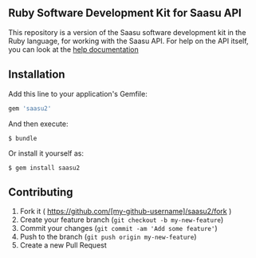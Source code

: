 ## Ruby Software Development Kit for Saasu API
This repository is a version of the Saasu software development kit in the Ruby language, for working with the Saasu API.
For help on the API itself, you can look at the [help documentation](https://api.saasu.com/)

## Installation

Add this line to your application's Gemfile:

```ruby
gem 'saasu2'
```

And then execute:

    $ bundle

Or install it yourself as:

    $ gem install saasu2

## Contributing

1. Fork it ( https://github.com/[my-github-username]/saasu2/fork )
2. Create your feature branch (`git checkout -b my-new-feature`)
3. Commit your changes (`git commit -am 'Add some feature'`)
4. Push to the branch (`git push origin my-new-feature`)
5. Create a new Pull Request
